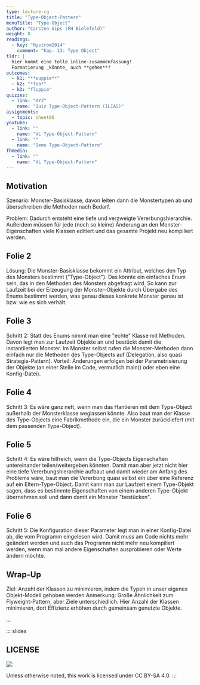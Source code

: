 ```yaml
---
type: lecture-cg
title: "Type-Object-Pattern"
menuTitle: "Type-Object"
author: "Carsten Gips (FH Bielefeld)"
weight: 8
readings:
  - key: "Nystrom2014"
    comment: "Kap. 13: Type Object"
tldr: |
  hier kommt eine tolle inline-zusammenfassung!
  Formatierung _könnte_ auch **gehen**?
outcomes:
  - k1: "**wuppie**"
  - k2: "*foo*"
  - k3: "fluppie"
quizzes:
  - link: "XYZ"
    name: "Quiz Type-Object-Pattern (ILIAS)"
assignments:
  - topic: sheet06
youtube:
  - link: ""
    name: "VL Type-Object-Pattern"
  - link: ""
    name: "Demo Type-Object-Pattern"
fhmedia:
  - link: ""
    name: "VL Type-Object-Pattern"
---
```



## Motivation

Szenario: Monster-Basisklasse, davon leiten dann die Monstertypen ab und überschreiben die Methoden nach Bedarf.

Problem: Dadurch entsteht eine tiefe und verzweigte Vererbungshierarchie. Außerdem müssen für jede (noch so kleine) Änderung an den Monster-Eigenschaften viele Klassen editiert und das gesamte Projekt neu kompiliert werden.



## Folie 2

Lösung: Die Monster-Basisklasse bekommt ein Attribut, welches den Typ des Monsters bestimmt ("Type-Object"). Das könnte ein einfaches Enum sein, das in den Methoden des Monsters abgefragt wird. So kann zur Laufzeit bei der Erzeugung der Monster-Objekte durch Übergabe des Enums bestimmt werden, was genau dieses konkrete Monster genau ist bzw. wie es sich verhält.


## Folie 3

Schritt 2: Statt des Enums nimmt man eine "echte" Klasse mit Methoden. Davon legt man zur Laufzeit Objekte an und bestückt damit die instantiierten Monster. Im Monster selbst rufen die Monster-Methoden dann einfach nur die Methoden des Type-Objects auf (Delegation, also quasi Strategie-Pattern). Vorteil: Änderungen erfolgen bei der Parametrisierung der Objekte (an einer Stelle im Code, vermutlich main() oder eben eine Konfig-Datei).


## Folie 4

Schritt 3: Es wäre ganz nett, wenn man das Hantieren mit dem Type-Object außerhalb der Monsterklasse weglassen könnte. Also baut man der Klasse des Type-Objects eine Fabrikmethode ein, die ein Monster zurückliefert (mit dem passenden Type-Object).


## Folie 5

Schritt 4: Es wäre hilfreich, wenn die Type-Objects Eigenschaften untereinander teilen/weitergeben könnten. Damit man aber jetzt nicht hier eine tiefe Vererbungshierarchie aufbaut und damit wieder am Anfang des Problems wäre, baut man die Vererbung quasi selbst ein über eine Referenz auf ein Eltern-Type-Object. Damit kann man zur Laufzeit einem Type-Objekt sagen, dass es bestimmte Eigenschaften von einem anderen Type-Objekt übernehmen soll und dann damit ein Monster "bestücken".

## Folie 6

Schritt 5: Die Konfiguration dieser Parameter legt man in einer Konfig-Datei ab, die vom Programm eingelesen wird. Damit muss am Code nichts mehr geändert werden und auch das Programm nicht mehr neu kompiliert werden, wenn man mal andere Eigenschaften ausprobieren oder Werte ändern möchte.


## Wrap-Up

Ziel: Anzahl der Klassen zu minimieren, indem die Typen in unser eigenes Objekt-Modell gehoben werden
Anmerkung: Große Ähnlichkeit zum Flyweight-Pattern, aber Ziele unterschiedlich: Hier Anzahl der Klassen minimieren, dort Effizienz erhöhen durch gemeinsam genutzte Objekte.

...







<!-- DO NOT REMOVE - THIS IS A LAST SLIDE TO INDICATE THE LICENSE AND POSSIBLE EXCEPTIONS (IMAGES, ...). -->
::: slides
## LICENSE
![](https://licensebuttons.net/l/by-sa/4.0/88x31.png)

Unless otherwise noted, this work is licensed under CC BY-SA 4.0.
:::
